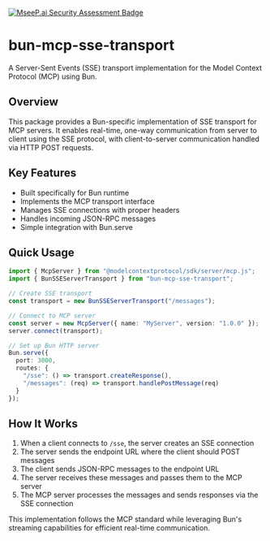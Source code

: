 [![MseeP.ai Security Assessment Badge](https://mseep.net/pr/tigranbs-bun-mcp-sse-transport-badge.png)](https://mseep.ai/app/tigranbs-bun-mcp-sse-transport)

# bun-mcp-sse-transport

A Server-Sent Events (SSE) transport implementation for the Model Context Protocol (MCP) using Bun.

## Overview

This package provides a Bun-specific implementation of SSE transport for MCP servers. It enables real-time, one-way communication from server to client using the SSE protocol, with client-to-server communication handled via HTTP POST requests.

## Key Features

- Built specifically for Bun runtime
- Implements the MCP transport interface
- Manages SSE connections with proper headers
- Handles incoming JSON-RPC messages
- Simple integration with Bun.serve

## Quick Usage

```typescript
import { McpServer } from "@modelcontextprotocol/sdk/server/mcp.js";
import { BunSSEServerTransport } from "bun-mcp-sse-transport";

// Create SSE transport
const transport = new BunSSEServerTransport("/messages");

// Connect to MCP server
const server = new McpServer({ name: "MyServer", version: "1.0.0" });
server.connect(transport);

// Set up Bun HTTP server
Bun.serve({
  port: 3000,
  routes: {
    "/sse": () => transport.createResponse(),
    "/messages": (req) => transport.handlePostMessage(req)
  }
});
```

## How It Works

1. When a client connects to `/sse`, the server creates an SSE connection
2. The server sends the endpoint URL where the client should POST messages
3. The client sends JSON-RPC messages to the endpoint URL
4. The server receives these messages and passes them to the MCP server
5. The MCP server processes the messages and sends responses via the SSE connection

This implementation follows the MCP standard while leveraging Bun's streaming capabilities for efficient real-time communication.
